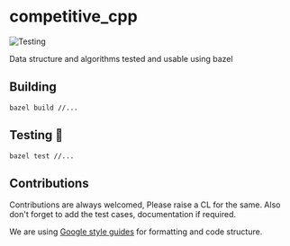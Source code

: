 # competitive_cpp
![Testing](https://github.com/github/docs/actions/workflows/main.yml/badge.svg?branch=main)


Data structure and algorithms tested and usable using bazel

## Building

```
bazel build //...
```

## Testing 🧪

```
bazel test //...
```

## Contributions

Contributions are always welcomed, Please raise a CL for the same. Also don't forget to add the test cases,
documentation if required.

We are using [Google style guides](https://google.github.io/styleguide/cppguide.html) for formatting and code structure.

